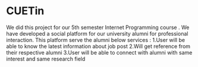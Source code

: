 # CUETin
We did this project for our 5th semester Internet Programming course . We have developed a social platform for our university alumni for professional interaction. This platform serve the alumni below services :
1.User will be able to know the latest information about job post 
2.Will  get reference from their respective alumni
3.User will be able to connect with alumni with same interest and same research field 



